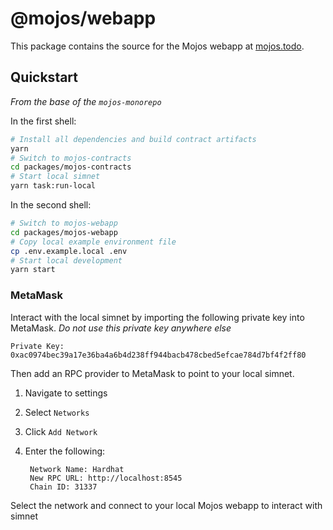 # @mojos/webapp

This package contains the source for the Mojos webapp at [mojos.todo](https://mojos.todo).

## Quickstart

_From the base of the `mojos-monorepo`_

In the first shell:

```sh
# Install all dependencies and build contract artifacts
yarn
# Switch to mojos-contracts
cd packages/mojos-contracts
# Start local simnet
yarn task:run-local
```

In the second shell:

```sh
# Switch to mojos-webapp
cd packages/mojos-webapp
# Copy local example environment file
cp .env.example.local .env
# Start local development
yarn start
```

### MetaMask

Interact with the local simnet by importing the following private key into MetaMask. _Do not use this private key anywhere else_

```
Private Key:
0xac0974bec39a17e36ba4a6b4d238ff944bacb478cbed5efcae784d7bf4f2ff80
```

Then add an RPC provider to MetaMask to point to your local simnet.

1.  Navigate to settings
2.  Select `Networks`
3.  Click `Add Network`
4.  Enter the following:

         Network Name: Hardhat
         New RPC URL: http://localhost:8545
         Chain ID: 31337

Select the network and connect to your local Mojos webapp to interact with simnet
